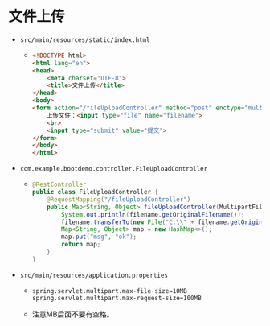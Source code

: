 # 文件上传



- `src/main/resources/static/index.html`

  - ```html
    <!DOCTYPE html>
    <html lang="en">
    <head>
        <meta charset="UTF-8">
        <title>文件上传</title>
    </head>
    <body>
    <form action="/fileUploadController" method="post" enctype="multipart/form-data">
        上传文件：<input type="file" name="filename">
        <br>
        <input type="submit" value="提交">
    </form>
    </body>
    </html>
    ```

- `com.example.bootdemo.controller.FileUploadController`

  - ```java
    @RestController
    public class FileUploadController {
        @RequestMapping("/fileUploadController")
        public Map<String, Object> fileUploadController(MultipartFile filename) throws IOException {
            System.out.println(filename.getOriginalFilename());
            filename.transferTo(new File("C:\\" + filename.getOriginalFilename()));
            Map<String, Object> map = new HashMap<>();
            map.put("msg", "ok");
            return map;
        }
    }
    ```

- `src/main/resources/application.properties`

  - ```properties
    spring.servlet.multipart.max-file-size=10MB
    spring.servlet.multipart.max-request-size=100MB
    ```

  - 注意MB后面不要有空格。

